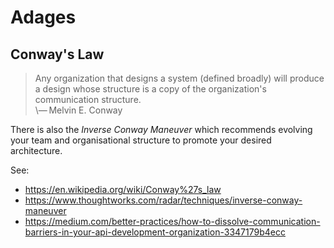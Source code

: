 # Adages

## Conway's Law

> Any organization that designs a system (defined broadly) will produce a design whose structure is a copy of the organization's communication structure.  
> \— Melvin E. Conway

There is also the _Inverse Conway Maneuver_ which recommends evolving your team and organisational structure to promote your desired architecture.

See:
 - https://en.wikipedia.org/wiki/Conway%27s_law
 - https://www.thoughtworks.com/radar/techniques/inverse-conway-maneuver
 - https://medium.com/better-practices/how-to-dissolve-communication-barriers-in-your-api-development-organization-3347179b4ecc
